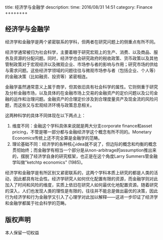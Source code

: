 title:  经济学与金融学
description:
time: 2016/08/31 14:51
category: Finance
++++++++

## 经济学与金融学

经济学和金融学是两个紧密联系的学科，但两者在研究问题上的侧重点有所不同。

经济学通常被归为社会科学，主要着眼于研究宏观上的生产、消费、以及商品、服务及资源的分配问题。同时，经济学也会研究政府的税收政策、货币政策以及其他管制政策对于宏观经济以及微观企业、市场参与者的影响与作用；研究市场的供给与需求问题。这些经济学领域的问题往往与微观市场参与者（包括企业、个人等）的金融决策（比如融资、投资等）紧密相连。

金融学虽然通常意义上属于商学，但其依旧具有社会科学的属性。它则侧重于研究及分析金融市场，以及具体的在金融市场上交易的金融资产的定价问题以及公司金融的运作和治理问题。金融资产的合理定价涉及到合理度量资产及现金流的风险问题，而这些又与宏观经济环境与政策息息相关。

这两种科学的具体不同体现在以下两点上：

1. 维度不同：金融这个学科具体来说就是两大分支corporate finance和asset pricing，不管是哪一部分都与金融经济学这个概念有所不同的。Monetary Economics传统上还不完全算是金融学的范畴。
2. 理论基础不同：经济学的各种核心idea就不说了，但边际的概念和均衡的概念贯彻始终；而金融学有相当一个部分是从non-arbitrage的assumption推出来的，摆脱了经济学自身的研究框架，也正是在这个角度Larry Summers管金融学叫做"ketchtp economics" (1985)。

经济学和金融学是有所区别又紧密联系的，这两个学科本质上研究的都是人类的活动，因此都具有社会性。经济学研究人如何优化配置有限的资源，而金融学则对此加入了时间和风险的维度，实质上依旧在研究人如何最优化地配置资源。随着研究的深入，人们也发现人类的理性是有限的，往往并不能总是做出最优的决策，因此行为经济学和行为金融学又引入了心理学对此加以解释——这进一步印证了经济学和金融学都属于社会科学的范畴。
## 版权声明
本人保留一切权益
